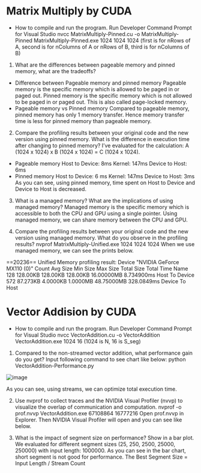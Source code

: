 # Matrix Multiply by CUDA

-	How to compile and run the program.
Run Developer Command Prompt for Visual Studio
nvcc MatrixMultiply-Pinned.cu -o MatrixMultiply-Pinned
MatrixMultiply-Pinned.exe 1024 1024 1024
(first is for nRows of A, second is for nColumns of A or nRows of B, third is for nColumns of B)

1.	What are the differences between pageable memory and pinned memory, what are the tradeoffs?
- Difference between Pageable memory and pinned memory
Pageable memory is the specific memory which is allowed to be paged in or paged out.
Pinned memory is the specific memory which is not allowed to be paged in or paged out. This is also called page-locked memory.
- Pageable memory vs Pinned memory
Compared to pageable memory, pinned memory has only 1 memory transfer. Hence memory transfer time is less for pinned memory than pageable memory.

2.	Compare the profiling results between your original code and the new version using pinned memory. What is the difference in execution time after changing to pinned memory?
I’ve evaluated for the calculation: A (1024 x 1024) x B (1024 x 1024) = C (1024 x 1024).
- Pageable memory
	Host to Device: 8ms
	Kernel: 147ms
	Device to Host: 6ms
- Pinned memory
	Host to Device: 6 ms
	Kernel: 147ms
	Device to Host: 3ms
As you can see, using pinned memory, time spent on Host to Device and Device to Host is decreased.

3.	What is a managed memory? What are the implications of using managed memory?
Managed memory is the specific memory which is accessible to both the CPU and GPU using a single pointer.
Using managed memory, we can share memory between the CPU and GPU.

4.	Compare the profiling results between your original code and the new version using managed memory. What do you observe in the profiling results?
nvprof MatrixMultiply-Unified.exe 1024 1024 1024
When we use managed memory, we can see the prints below.

==20236== Unified Memory profiling result:
Device "NVIDIA GeForce MX110 (0)"
   Count  Avg Size  Min Size  Max Size  Total Size  Total Time  Name
     128  128.00KB  128.00KB  128.00KB  16.00000MB  8.734900ms  Host To Device
     572  87.273KB  4.0000KB  1.0000MB  48.75000MB  328.0849ms  Device To Host

# Vector Addision by CUDA

-	How to compile and run the program.
Run Developer Command Prompt for Visual Studio
nvcc VectorAddition.cu -o VectorAddition
VectorAddition.exe 1024 16 (1024 is N, 16 is S_seg)

1.	Compared to the non-streamed vector addition, what performance gain do you get?
Input following command to see chart like below:
python VectorAddition-Performance.py
 
![image](https://user-images.githubusercontent.com/121934188/211287616-4d704b82-6ce8-4e1a-938a-bd98361d67f0.png)

As you can see, using streams, we can optimize total execution time.

2.	Use nvprof to collect traces and the NVIDIA Visual Profiler (nvvp) to visualize the overlap of communication and computation.
nvprof -o prof.nvvp VectorAddition.exe 67108864 16777216
Open prof.nvvp in Explorer. Then NVIDIA Visual Profiler will open and you can see like below.

 

3.	What is the impact of segment size on performance? Show in a bar plot.
We evaluated for different segment sizes (25, 250, 2500, 25000, 250000) with input length: 1000000.
As you can see in the bar chart, short segment is not good for performance.
The Best Segment Size = Input Length / Stream Count

 
